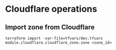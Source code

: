 # Cloudflare operations

## Import zone from Cloudflare
```
terraform import -var-file=tfvars/dev.tfvars module.cloudflare.cloudflare_zone.zone <zone_id>
```